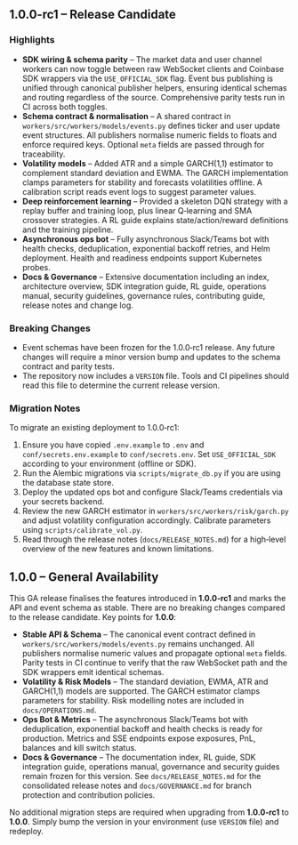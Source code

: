 ## 1.0.0-rc1 – Release Candidate

### Highlights

- **SDK wiring & schema parity** – The market data and user channel workers can now toggle between raw WebSocket clients and Coinbase SDK wrappers via the `USE_OFFICIAL_SDK` flag.  Event bus publishing is unified through canonical publisher helpers, ensuring identical schemas and routing regardless of the source.  Comprehensive parity tests run in CI across both toggles.
- **Schema contract & normalisation** – A shared contract in `workers/src/workers/models/events.py` defines ticker and user update event structures.  All publishers normalise numeric fields to floats and enforce required keys.  Optional `meta` fields are passed through for traceability.
- **Volatility models** – Added ATR and a simple GARCH(1,1) estimator to complement standard deviation and EWMA.  The GARCH implementation clamps parameters for stability and forecasts volatilities offline.  A calibration script reads event logs to suggest parameter values.
- **Deep reinforcement learning** – Provided a skeleton DQN strategy with a replay buffer and training loop, plus linear Q‑learning and SMA crossover strategies.  A RL guide explains state/action/reward definitions and the training pipeline.
- **Asynchronous ops bot** – Fully asynchronous Slack/Teams bot with health checks, deduplication, exponential backoff retries, and Helm deployment.  Health and readiness endpoints support Kubernetes probes.
- **Docs & Governance** – Extensive documentation including an index, architecture overview, SDK integration guide, RL guide, operations manual, security guidelines, governance rules, contributing guide, release notes and change log.

### Breaking Changes

- Event schemas have been frozen for the 1.0.0‑rc1 release.  Any future changes will require a minor version bump and updates to the schema contract and parity tests.
- The repository now includes a `VERSION` file.  Tools and CI pipelines should read this file to determine the current release version.

### Migration Notes

To migrate an existing deployment to 1.0.0‑rc1:

1. Ensure you have copied `.env.example` to `.env` and `conf/secrets.env.example` to `conf/secrets.env`.  Set `USE_OFFICIAL_SDK` according to your environment (offline or SDK).
2. Run the Alembic migrations via `scripts/migrate_db.py` if you are using the database state store.
3. Deploy the updated ops bot and configure Slack/Teams credentials via your secrets backend.
4. Review the new GARCH estimator in `workers/src/workers/risk/garch.py` and adjust volatility configuration accordingly.  Calibrate parameters using `scripts/calibrate_vol.py`.
5. Read through the release notes (`docs/RELEASE_NOTES.md`) for a high‑level overview of the new features and known limitations.

## 1.0.0 – General Availability

This GA release finalises the features introduced in **1.0.0‑rc1** and marks
the API and event schema as stable.  There are no breaking changes
compared to the release candidate.  Key points for **1.0.0**:

* **Stable API & Schema** – The canonical event contract defined in
  `workers/src/workers/models/events.py` remains unchanged.  All
  publishers normalise numeric values and propagate optional `meta`
  fields.  Parity tests in CI continue to verify that the raw
  WebSocket path and the SDK wrappers emit identical schemas.
* **Volatility & Risk Models** – The standard deviation, EWMA, ATR and
  GARCH(1,1) models are supported.  The GARCH estimator clamps
  parameters for stability.  Risk modelling notes are included in
  `docs/OPERATIONS.md`.
* **Ops Bot & Metrics** – The asynchronous Slack/Teams bot with
  deduplication, exponential backoff and health checks is ready for
  production.  Metrics and SSE endpoints expose exposures, PnL,
  balances and kill switch status.
* **Docs & Governance** – The documentation index, RL guide, SDK
  integration guide, operations manual, governance and security
  guides remain frozen for this version.  See `docs/RELEASE_NOTES.md`
  for the consolidated release notes and `docs/GOVERNANCE.md` for
  branch protection and contribution policies.

No additional migration steps are required when upgrading from
**1.0.0‑rc1** to **1.0.0**.  Simply bump the version in your
environment (use `VERSION` file) and redeploy.